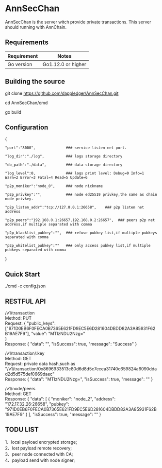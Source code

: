 # AnnSecChan

AnnSecChan is the server witch provide private transactions. This server should running with AnnChain.

## Requirements

| Requirement | Notes              |
| ----------- | ------------------ |
| Go version  | Go1.12.0 or higher |

## Building the source 

git clone https://github.com/dappledger/AnnSecChan.git

cd AnnSecChan/cmd

go build

## Configuration 

{

	"port":"8000",				### service listen net port.
	
	"log_dir":"./log",			### logs storage directory
	
	"db_path":"./data",         ### data storage directory
	
	"log_level":0,			    ### logs print level: Debug=0 Info=1 Warn=2	Error=3 Fatal=4 Read=5 Update=6
	
	"p2p_moniker":"node_0",	    ### node nickname
	
	"p2p_privkey":"",           ### node ed25519 privkey,the same as chain node privkey.
	
	"p2p_listen_addr":"tcp://127.0.0.1:26658",    ### p2p listen net address
	
	"p2p_peers":"192.168.0.1:26657,192.168.0.2:26657",	### peers p2p net address,if multiple separated with comma
	
	"p2p_blacklist_pubkey":"",  ### refuse pubkey list,if multiple pubkeys separated with comma
	
	"p2p_whitelist_pubkey":""   ### only access pubkey list,if multiple pubkeys separated with comma 
	
}


## Quick Start

./cmd -c config.json


## RESTFUL API

/v1/transaction
<br/>Method: PUT
<br/>Request:
{
	"public_keys":["971D0EB6F0FECA0B7365E621FD9EC5E6D281604DBDD82A3A85931F62B19AE7F9"], 
	"value": "MTIzNDU2Nzg="  
}
<br/>Response:
{
  "data": "",
  "isSuccess": true,
  "message": "Success"
}

/v1/transaction/:key 
<br/>Method: GET
<br/>Request:
private data hash,such as "/v1/transaction/0x8696933513c80d6d8d5c7ecea31740c659824a6090ddad2d5d575def0669daec"
<br/>Response:
{
  "data": "MTIzNDU2Nzg=",
  "isSuccess": true,
  "message": ""
}

/v1/node/peers
<br/>Method: GET
<br/>Response:
{
  "data": [
    {
      "moniker": "node_2",
      "address": "172.17.32.26:26658",
      "pubkey": "971D0EB6F0FECA0B7365E621FD9EC5E6D281604DBDD82A3A85931F62B19AE7F9"
    }
  ],
  "isSuccess": true,
  "message": ""
}

## TODU LIST

1、local payload encrypted storage;
<br/>2、lost payload remote recovery;
<br/>3、peer node connected with CA;
<br/>4、payload send with node signer;
